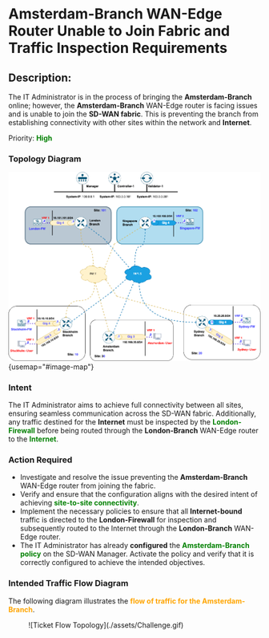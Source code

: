# Amsterdam-Branch WAN-Edge Router Unable to Join Fabric and Traffic Inspection Requirements

## Description:
The IT Administrator is in the process of bringing the **Amsterdam-Branch** online; however, the **Amsterdam-Branch** WAN-Edge router is facing issues and is unable to join the **SD-WAN fabric**. This is preventing the branch from establishing connectivity with other sites within the network and **Internet**.

Priority: **<font color="green">High</font>**

### Topology Diagram


![Ticket Topology](./assets/Challenge-Topology.png){usemap="#image-map"}
<map name="image-map">
     <area target="" alt="Stockholm-Branch" title="Stockholm-Branch" href="telnet://127.0.0.1:9009" coords="232,611,28" shape="circle">
     <area target="" alt="Stockholm-FW" title="Stockholm-FW" href="telnet://127.0.0.1:9010" coords="37,594,70,618" shape="rect">
     <area target="" alt="Stockholm-User" title="Stockholm-User" href="telnet://127.0.0.1:9011" coords="35,678,74,707" shape="rect">
     <area target="" alt="Amsterdam-Branch" title="Amsterdam-Branch" href="telnet://127.0.0.1:9000" coords="406,665,25" shape="circle">
     <area target="" alt="Amsterdam-User" title="Amsterdam-User" href="telnet://127.0.0.1:9001" coords="587,649,623,673" shape="rect">
     <area target="" alt="Sydney-Branch" title="Sydney-Branch" href="telnet://127.0.0.1:9012" coords="783,606,23" shape="circle">
     <area target="" alt="Sydney-FW" title="Sydney-FW" href="telnet://127.0.0.1:9013" coords="948,583,982,610" shape="rect">
     <area target="" alt="Sydney-User" title="Sydney-User" href="telnet://127.0.0.1:9014" coords="949,677,983,700" shape="rect">
     <area target="" alt="London-Branch" title="London-Branch" href="telnet://127.0.0.1:9004" coords="293,206,29" shape="circle">
     <area target="" alt="London-FW" title="London-FW" href="telnet://127.0.0.1:9005" coords="101,191,135,216" shape="rect">
     <area target="" alt="Singapore-Branch" title="Singapore-Branch" href="telnet://127.0.0.1:9007" coords="552,206,27" shape="circle">
     <area target="" alt="Singapore-FW" title="Singapore-FW" href="telnet://127.0.0.1:9008" coords="714,186,753,212" shape="rect">
     <area target="" alt="Controller-1" title="Controller-1" href="telnet://127.0.0.1:9002" coords="429,29,30" shape="circle">
</map>


### Intent

The IT Administrator aims to achieve full connectivity between all sites, ensuring seamless communication across the SD-WAN fabric.
Additionally, any traffic destined for the **Internet** must be inspected by the **<font color="green">London-Firewall</font>** before being routed through the **London-Branch** WAN-Edge router to the **<font color="green">Internet</font>**.

### Action Required

- Investigate and resolve the issue preventing the **Amsterdam-Branch** WAN-Edge router from joining the fabric.
- Verify and ensure that the configuration aligns with the desired intent of achieving **<font color="green">site-to-site connectivity</font>**.
- Implement the necessary policies to ensure that all **Internet-bound** traffic is directed to the **London-Firewall** for inspection and subsequently routed to the Internet through the **London-Branch** WAN-Edge router.
- The IT Administrator has already **configured** the **<font color="green">Amsterdam-Branch policy</font>** on the SD-WAN Manager. Activate the policy and verify that it is correctly configured to achieve the intended objectives.
### Intended Traffic Flow Diagram

The following diagram illustrates the **<font color="orange">flow of traffic for the Amsterdam-Branch</font>**.

<figure markdown>
  ![Ticket Flow Topology](./assets/Challenge.gif)
</figure>